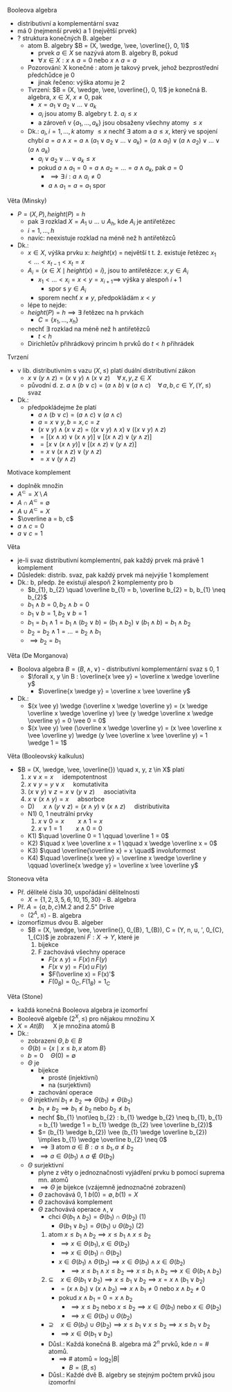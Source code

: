 Booleova algebra
- distributivní a komplementární svaz
- má 0 (nejmenší prvek) a 1 (největší prvek)
- ? struktura konečných B. algeber
	- atom B. algebry $B = (X, \wedge, \vee, \overline{}, 0, 1)$
		- prvek $a \in X$ se nazývá atom B. algebry B, pokud
		- $\forall \, x \in X: x \wedge a = 0$ nebo $x \wedge a = a$
	- Pozorování: X konečné : atom je takový prvek, jehož bezprostřední předchůdce je 0
		- jinak řečeno: výška atomu je 2
	- Tvrzení: $B = (X, \wedge, \vee, \overline{}, 0, 1)$ je konečná B. algebra, $x \in X$, $x \neq 0$, pak
		- $x = a_{1} \vee a_{2} \vee \dots \vee a_{k}$
		- $a_{i}$ jsou atomy B. algebry t. ž. $a_{i} \leq x$
		- a zároveň v $\{ a_{1}, \dots, a_{k} \}$ jsou obsaženy všechny atomy $\leq x$
	- Dk.: $a_{i}, i = 1, \dots, k$ atomy $\leq x$ nechť $\exists$ atom a $a \leq x$, který ve spojení chybí $a = a \wedge x = a \wedge (a_{1} \vee a_{2} \vee \dots \vee a_{k}) = (a \wedge a_{1}) \vee (a \wedge a_{2}) \vee \dots \vee (a \wedge a_{k})$
		- $a_{i} \vee a_{2} \vee \dots \vee a_{k} \leq x$
		- pokud $a \wedge a_{1} = 0 = a \wedge a_{2} = \dots = a \wedge a_{k}$, pak $a = 0$
			- $\implies \exists \, i : a \wedge a_{i} \neq 0$
			- $a \wedge a_{1} = a = a_{1}$ spor

Věta (Minsky)
- $P = (X, P), height(P) = h$
	- pak $\exists$ rozklad $X = A_{1} \cup \dots \cup A_{h}$, kde $A_{i}$ je antiřetězec
	- $i = 1, \dots, h$
	- navíc: neexistuje rozklad na méně než h antiřetězců
- Dk.:
	- $x \in X$, výška prvku x: $height(x)$ = největší t t. ž. existuje řetězec $x_{1} < \dots < x_{t-1} < x_{t} = x$
	- $A_{i} = \{ x \in X \mid height(x) = i \}$, jsou to antiřetězce: $x, y \in A_{i}$ 
		- $x_{1} < \dots < x_{i} = x < y = x_{i+1} \implies$ výška y alespoň $i+1$
			- spor s $y \in A_{i}$
		- sporem nechť $x \neq y$, předpokládám $x < y$
	- lépe to nejde:
	- $height(P) = h \implies \exists$ řetězec na h prvkách
		- $C = \{ x_{1}, \dots, x_{h} \}$
	- nechť $\exists$ rozklad na méně než h antiřetězců
		- $t < h$
	- Dirichletův přihrádkový princim h prvků do $t < h$ přihrádek

Tvrzení
- v lib. distributivním s vazu $(X, \leq)$ platí duální distributivní zákon
	- $x \vee (y \wedge z) = (x \vee y) \wedge (x \vee z) \quad \forall \, x, y, z \in X$
	- původní d. z. $a \wedge (b \vee c) = (a \wedge b) \vee (a \wedge c) \quad \forall \, a, b, c \in Y, (Y, \leq)$ svaz
- Dk.:
	- předpokládejme že platí
		- $a \wedge (b \vee c) = (a \wedge c) \vee (a \wedge c)$
		- $a = x \vee y, b = x, c = z$
		- $(x \vee y) \wedge (x \vee z) = ((x \vee y) \wedge x) \vee ((x \vee y) \wedge z)$
		- $= [(x \wedge x) \vee (x \wedge y)] \vee [(x \wedge z) \vee (y \wedge z)]$
		- $= [x \vee (x \wedge y)] \vee [(x \wedge z) \vee (y \wedge z)]$
		- $= x \vee (x \wedge z) \vee (y \wedge z)$
		- $= x \vee (y \wedge z)$

Motivace komplement
- doplněk množin
- $A^{\subset} = X \setminus A$
- $A \cap A^{\subset} = \emptyset$
- $A \cup A^{\subset} = X$
- $\overline a = b, c$
- $a \wedge c = 0$
- $a \vee c = 1$

Věta
- je-li svaz distributivní komplementní, pak každý prvek má právě 1 komplement
- Důsledek: distrib. svaz, pak každý prvek má nejvýše 1 komplement
- Dk.: b, předp. že existují alespoň 2 komplementy pro b
	- $b_{1}, b_{2} \quad \overline b_{1} = b, \overline b_{2} = b, b_{1} \neq b_{2}$
	- $b_{1} \wedge b = 0, b_{2} \wedge b = 0$
	- $b_{1} \vee b = 1, b_{2} \vee b = 1$
	- $b_{1} = b_{1} \wedge 1 = b_{1} \wedge (b_{2} \vee b) = (b_{1} \wedge b_{2}) \vee (b_{1} \wedge b) = b_{1} \wedge b_{2}$
	- $b_{2} = b_{2} \wedge 1 = \dots = b_{2} \wedge b_{1}$
	- $\implies b_{2} = b_{1}$

Věta (De Morganova)
- Boolova algebra $B = (B, \wedge, \vee)$ - distributivní komplementární svaz s 0, 1
	- $\forall x, y \in B : \overline{x \vee y} = \overline x \wedge \overline y$
		- $\overline{x \wedge y} = \overline x \vee \overline y$
- Dk.:
	- $(x \vee y) \wedge (\overline x \wedge \overline y) = (x \wedge \overline x \wedge \overline y) \vee (y \wedge \overline x \wedge \overline y) = 0 \vee 0 = 0$
	- $(x \vee y) \vee (\overline x \wedge \overline y) = (x \vee \overline x \vee \overline y) \wedge (y \vee \overline x \vee \overline y) = 1 \wedge 1 = 1$

Věta (Booleovský kalkulus)
- $B = (X, \wedge, \vee, \overline{}) \quad x, y, z \in X$ platí
	1) $x \vee x = x \quad$ idempotentnost
	2) $x \vee y = y \vee x \quad$ komutativita
	3) $(x \vee y) \vee z = x \vee (y \vee z) \quad$ asociativita
	4) $x \vee (x \wedge y) = x \quad$ absorbce
	- D) $\quad x \wedge (y \vee z) = (x \wedge y) \vee (x \wedge z) \quad$ distributivita
	- N1) 0, 1 neutrální prvky
		1) $x \vee 0 = x \qquad x \wedge 1 = x$
		2) $x \vee 1 = 1 \qquad x \wedge 0 = 0$
	- K1) $\quad \overline 0 = 1 \qquad \overline 1 = 0$
	- K2) $\quad x \vee \overline x = 1 \qquad x \wedge \overline x = 0$
	- K3) $\quad \overline{\overline x} = x \quad$ involuformost
	- K4) $\quad \overline{x \vee y} = \overline x \wedge \overline y \qquad \overline{x \wedge y} = \overline x \vee \overline y$

Stoneova věta
- Př. dělitelé čísla 30, uspořádání dělitelnosti
	- $X = \{ 1, 2, 3, 5, 6, 10, 15, 30 \}$ - B. algebra
- Př. $A = \{ a, b, c \}$M.2 and 2.5" Drive
	- $(2^A, \leq)$ - B. algebra
- izomorfizmus dvou B. algeber
	- $B = (X, \wedge, \vee, \overline{}, 0_{B}, 1_{B}), C = (Y, n, u, ', 0_{C}, 1_{C})$ je zobrazení $F : X \to Y$, které je
		1) bijekce
		2) F zachovává všechny operace
			- $F(x \wedge y) = F(x) \, n \, F(y)$
			- $F(x \vee y) = F(x) \, u \, F(y)$
			- $F(\overline x) = F(x)'$
			- $F(0_{B}) = 0_{C}, F(1_{B}) = 1_{C}$

Věta (Stone)
- každá konečná Booleova algebra je izomorfní
- Booleově algebře $(2^X, \leq)$ pro nějakou množinu X
- $X = At(B) \quad$ X je množina atomů B
- Dk.:
	- zobrazení $\Theta, b \in B$
	- $\Theta(b) = \{ x \mid x \leq b, x \text{ atom } B \}$
	- $b = 0 \quad \Theta(0) = \emptyset$
	- $\Theta$ je
		- bijekce
			- prosté (injektivní)
			- na (surjektivní)
		- zachování operace
	- $\Theta$ injektivní $b_{1} \neq b_{2} \implies \Theta(b_{1}) \neq \Theta(b_{2})$
		- $b_{1} \neq b_{2} \implies b_{1} \not\leq b_{2} \text{ nebo } b_{2} \not\leq b_{1}$
		- nechť $b_{1} \not\leq b_{2} : b_{1} \wedge b_{2} \neq b_{1}, b_{1} = b_{1} \wedge 1 = b_{1} \wedge (b_{2} \vee \overline b_{2})$
		- $= (b_{1} \wedge b_{2}) \vee (b_{1} \wedge \overline b_{2}) \implies b_{1} \wedge \overline b_{2} \neq 0$
		- $\implies \exists \text{ atom } a \in B : a \leq b_{1}, a \not\leq b_{2}$
		- $\implies a \in \Theta(b_{1}) \wedge a \not\in \Theta(b_{2})$
	- $\Theta$ surjektivní
		- plyne z věty o jednoznačnosti vyjádření prvku b pomocí suprema mn. atomů
		- $\implies \Theta$ je bijekce (vzájemně jednoznačné zobrazení)
		- $\Theta$ zachovává 0, 1 $b(0) = \emptyset, b(1) = X$
		- $\Theta$ zachovává komplement
		- $\Theta$ zachovává operace $\wedge, \vee$
			- chci $\Theta(b_{1} \wedge b_{2}) = \Theta(b_{1}) \cap \Theta(b_{2})$ (1)
				- $\Theta(b_{1} \vee b_{2}) = \Theta(b_{1}) \cup \Theta(b_{2})$ (2)
			1. atom $x \leq b_{1} \wedge b_{2} \implies x \leq b_{1} \wedge x \leq b_{2}$
				- $\implies x \in \Theta(b_{1}), x \in \Theta(b_{2})$
				- $\implies x \in \Theta(b_{1}) \cap \Theta(b_{2})$
				- $x \in \Theta(b_{1}) \wedge \Theta(b_{2}) \implies x \in \Theta(b_{1}) \wedge x \in \Theta(b_{2})$
					- $\implies x \leq b_{1} \wedge x \leq b_{2} \implies x \leq b_{1} \wedge b_{2} \implies x \in \Theta(b_{1} \wedge b_{2})$
			2. $\subseteq \quad x \in \Theta(b_{1} \vee b_{2}) \implies x \leq b_{1} \vee b_{2} \implies x = x \wedge (b_{1} \vee b_{2})$
				- $= (x \wedge b_{1}) \vee (x \wedge b_{2}) \implies x \wedge b_{1} \neq 0 \text{ nebo } x \wedge b_{2} \neq 0$
				- pokud $x \wedge b_{1} = 0 = x \wedge b_{2}$
					- $\implies x \leq b_{2} \text{ nebo } x \leq b_{2} \implies x \in \Theta(b_{1}) \text{ nebo } x \in \Theta(b_{2})$
					- $\implies x \in \Theta(b_{1}) \cup \Theta(b_{2})$
			- $\supseteq \quad x \in \Theta(b_{1}) \cup \Theta(b_{2}) \implies x \leq b_{1} \vee x \leq b_{2} \implies x \leq b_{1} \vee b_{2}$
				- $\implies x \in \Theta(b_{1} \vee b_{2})$
			- Důsl.: Každá konečná B. algebra má  $2^n$ prvků, kde $n = \#$ atomů.
				- $\implies$ # atomů = $\log_{2}|B|$
					- $B = (B, \leq)$
			- Důsl.: Každé dvě B. algebry se stejným počtem prvků jsou izomorfní

